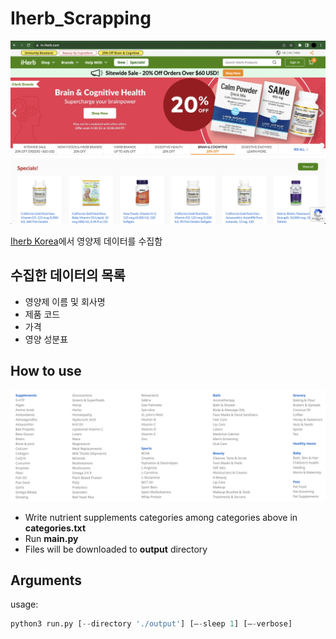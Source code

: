 # Iherb_Scrapping

![Iherb homepage](./docs/iherb_homepage.png)

[Iherb Korea](https://kr.iherb.com/)에서 영양제 데이터를 수집함

## 수집한 데이터의 목록
- 영양제 이름 및 회사명
- 제품 코드
- 가격
- 영양 성분표

## How to use
![Iherb Category](./docs/iherb_categories.png)
- Write nutrient supplements categories among categories above in **categories.txt**
- Run **main.py**
- Files will be downloaded to **output** directory

## Arguments
usage:
```python
python3 run.py [--directory './output'] [—-sleep 1] [—-verbose]
```
